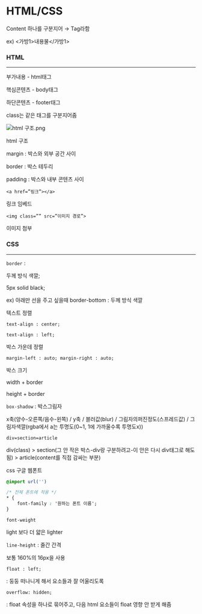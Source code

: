 # HTML/CSS

Content 하나를 구분지어 → Tag라함

ex) <가방1>내용물</가방1>

### HTML

---

부가내용 - html태그

핵심콘텐츠 - body태그

하단콘텐츠 - footer태그

class는 같은 태그를 구분지어줌

![html 구조.png](HTML%20CSS%202ca36113b1e14a8a9ca6554cbe2b7765/html_%EA%B5%AC%EC%A1%B0.png)

html 구조

margin : 박스와 외부 공간 사이

border : 박스 테두리

padding : 박스와 내부 콘텐츠 사이

`<a href=”링크”></a>`

링크 임베드

`<img class=”” src=”이미지 경로”>`

이미지 첨부

### CSS

---

`border` : 

두께 방식 색깔;

5px solid black;

ex) 아래만 선을 주고 싶을때 border-bottom : 두께 방식 색깔

텍스트 정렬

`text-align : center;` 

`text-align : left;`

 

박스 가운데 정렬

`margin-left : auto;
 margin-right : auto;`

박스 크기

width + border

height + border

`box-shadow` : 박스그림자 

x축(양수-오른쪽/음수-왼쪽) / y축 / 블러값(blur) / 그림자의퍼진정도(스프레드값) / 그림자색깔(rgba에서 a는 투명도(0~1, 1에 가까울수록 투명도x)) 

`div=section=article`

div(class) > section(그 안 작은 박스-div랑 구분하려고-이 안은 다시 div태그로 해도 됨) > article(content를 직접 감싸는 부분) 

css 구글 웹폰트

```css
@import url('')

/* 전체 폰트에 적용 */
* {
	font-family : '원하는 폰트 이름';
}
```

`font-weight`

light 보다 더 얇은 lighter

`line-height` : 줄간 간격

보통 160%의 16px을 사용

`float : left;`

: 둥둥 떠나니게 해서 요소들과 잘 어울리도록

`overflow: hidden;`

: float 속성을 하나로 묶어주고, 다음 html 요소들이 float 영향 안 받게 해줌